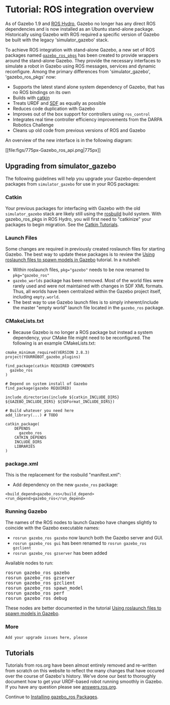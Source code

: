 # Tutorial: ROS integration overview

As of Gazebo 1.9 and [ROS Hydro](http://www.ros.org/wiki/hydro/), Gazebo no longer has any direct ROS dependencies and is now installed as an Ubuntu stand-alone package. Historically using Gazebo with ROS required a specific version of Gazebo be built with the legacy 'simulator_gazebo' stack.

To achieve ROS integration with stand-alone Gazebo, a new set of ROS packages named [`gazebo_ros_pkgs`](http://ros.org/wiki/gazebo_ros_pkgs) has been created to provide wrappers around the stand-alone Gazebo. They provide the necessary interfaces to simulate a robot in Gazebo using ROS messages, services and dynamic reconfigure. Among the primary differences from 'simulator_gazebo', 'gazebo_ros_pkgs' now:

- Supports the latest stand alone system dependency of Gazebo, that has no ROS bindings on its own
- Builds with [catkin](http://www.ros.org/wiki/catkin)
- Treats URDF and [SDF](http://gazebosim.org/sdf.html) as equally as possible
- Reduces code duplication with Gazebo
- Improves out of the box support for controllers using `ros_control`
- Integrates real time controller efficiency improvements from the DARPA Robotics Challenge
- Cleans up old code from previous versions of ROS and Gazebo

An overview of the new interface is in the following diagram:

[[file:figs/775px-Gazebo_ros_api.png|775px]]

## Upgrading from simulator_gazebo

The following guidelines will help you upgrade your Gazebo-dependent packages from `simulator_gazebo` for use in your ROS packages:

### Catkin

Your previous packages for interfacing with Gazebo with the old `simulator_gazebo` stack are likely still using the [rosbuild](http://www.ros.org/wiki/rosbuild) build system. With gazebo_ros_pkgs in ROS Hydro, you will first need to "catkinize" your packages to begin migration. See the [Catkin Tutorials](http://www.ros.org/wiki/catkin/Tutorials).

### Launch Files

Some changes are required in previously created roslaunch files for starting Gazebo. The best way to update these packages is to review the [Using roslaunch files to spawn models in Gazebo](http://gazebosim.org/tutorials?tut=ros_roslaunch&cat=connect_ros) tutorial. In a nutshell:

- Within roslaunch files, `pkg="gazebo"` needs to be now renamed to `pkg="gazebo_ros"`
- `gazebo_worlds` package has been removed. Most of the world files were rarely used and were not maintained with changes in SDF XML formats. Thus, all worlds have been centralized within the Gazebo project itself, including `empty.world`.
- The best way to use Gazebo launch files is to simply inherent/include the master "empty world" launch file located in the `gazebo_ros` package.

### CMakeLists.txt

- Because Gazebo is no longer a ROS package but instead a system dependency, your CMake file might need to be reconfigured. The following is an example CMakeLists.txt:

~~~
cmake_minimum_required(VERSION 2.8.3)
project(YOURROBOT_gazebo_plugins)

find_package(catkin REQUIRED COMPONENTS
  gazebo_ros
)

# Depend on system install of Gazebo
find_package(gazebo REQUIRED)

include_directories(include ${catkin_INCLUDE_DIRS} ${GAZEBO_INCLUDE_DIRS} ${SDFormat_INCLUDE_DIRS})

# Build whatever you need here
add_library(...) # TODO

catkin_package(
    DEPENDS
      gazebo_ros
    CATKIN_DEPENDS
    INCLUDE_DIRS
    LIBRARIES
)
~~~

### package.xml

This is the replacement for the rosbuild "manifest.xml":

- Add dependency on the new `gazebo_ros` package:

~~~
<build_depend>gazebo_ros</build_depend>
<run_depend>gazebo_ros</run_depend>
~~~

### Running Gazebo

The names of the ROS nodes to launch Gazebo have changes slightly to coincide with the Gazebo executable names:

 - `rosrun gazebo_ros gazebo` now launch both the Gazebo server and GUI.
 - `rosrun gazebo_ros gui` has been renamed to `rosrun gazebo_ros gzclient`
 - `rosrun gazebo_ros gzserver` has been added

Available nodes to run:

<pre>
rosrun gazebo_ros gazebo
rosrun gazebo_ros gzserver
rosrun gazebo_ros gzclient
rosrun gazebo_ros spawn_model
rosrun gazebo_ros perf
rosrun gazebo_ros debug
</pre>

These nodes are better documented in the tutorial [ Using roslaunch files to spawn models in Gazebo](http://gazebosim.org/tutorials?tut=ros_roslaunch&cat=connect_ros).

### More

`Add your upgrade issues here, please`

## Tutorials

Tutorials from ros.org have been almost entirely removed and re-written from scratch on this website to reflect the many changes that have occured over the course of Gazebo's history. We've done our best to thoroughly document how to get your URDF-based robot running smoothly in Gazebo. If you have any question please see [answers.ros.org](http://answers.ros.org/).

Continue to [Installing gazebo_ros Packages](http://gazebosim.org/tutorials?tut=ros_installing&cat=connect_ros).
